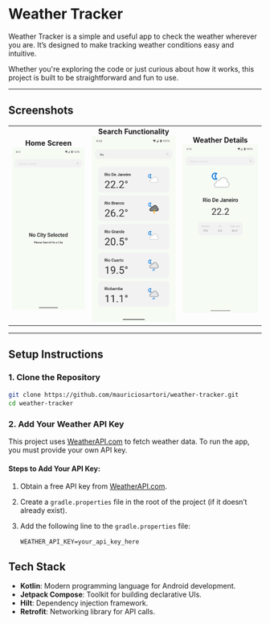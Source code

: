 # Weather Tracker

Weather Tracker is a simple and useful app to check the weather wherever you are. It’s designed to
make tracking weather conditions easy and intuitive.

Whether you're exploring the code or just curious about how it works, this project is built to be
straightforward and fun to use.

---
## Screenshots

<div align="center">
    <table>
        <tr>
            <td align="center">
                <strong>Home Screen</strong><br>
                <img src="./screenshots/m1.png" alt="Main Screen" width="250"/>
            </td>
            <td align="center">
                <strong>Search Functionality</strong><br>
                <img src="./screenshots/m2.png" alt="Search Functionality" width="250"/>
            </td>
            <td align="center">
                <strong>Weather Details</strong><br>
                <img src="./screenshots/m3.png" alt="Weather Details" width="250"/>
            </td>
        </tr>
    </table>
</div>

---

## Setup Instructions

### 1. Clone the Repository

```bash
git clone https://github.com/mauriciosartori/weather-tracker.git
cd weather-tracker
```

### 2. Add Your Weather API Key

This project uses [WeatherAPI.com](https://www.weatherapi.com/) to fetch weather data. To run the
app, you must provide your own API key.

#### Steps to Add Your API Key:

1. Obtain a free API key from [WeatherAPI.com](https://www.weatherapi.com/).
2. Create a `gradle.properties` file in the root of the project (if it doesn’t already exist).
3. Add the following line to the `gradle.properties` file:

   ```properties
   WEATHER_API_KEY=your_api_key_here

## Tech Stack

- **Kotlin**: Modern programming language for Android development.
- **Jetpack Compose**: Toolkit for building declarative UIs.
- **Hilt**: Dependency injection framework.
- **Retrofit**: Networking library for API calls.
